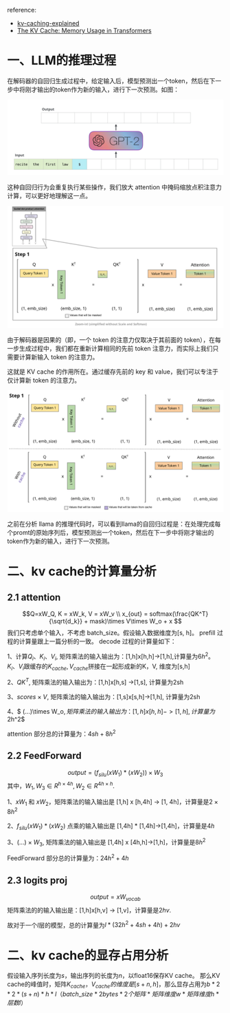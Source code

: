 reference:
- [kv-caching-explained](https://medium.com/@joaolages/kv-caching-explained-276520203249)
- [The KV Cache: Memory Usage in Transformers](https://www.youtube.com/watch?v=80bIUggRJf4)

# 一、LLM的推理过程
在解码器的自回归生成过程中，给定输入后，模型预测出一个token，然后在下一步中将刚才输出的token作为新的输入，进行下一次预测。如图：

![gpt2](../.assets/token_by_token.gif)

这种自回归行为会重复执行某些操作，我们放大 attention 中掩码缩放点积注意力计算，可以更好地理解这一点。

![attention](../.assets/attention_cal.gif)

由于解码器是因果的（即，一个 token 的注意力仅取决于其前面的 token），在每一步生成过程中，我们都在重新计算相同的先前 token 注意力，而实际上我们只需要计算新输入 token 的注意力。

这就是 KV cache 的作用所在。通过缓存先前的 key 和 value，我们可以专注于仅计算新 token 的注意力。

![attention](../.assets/kvcache_vs_nocache.gif)

之前在分析 llama 的推理代码时，可以看到llama的自回归过程是：在处理完成每个promt的原始序列后，模型预测出一个token，然后在下一步中将刚才输出的token作为新的输入，进行下一次预测。

# 二、kv cache的计算量分析
## 2.1 attention
$$Q=xW_Q, K = xW_k, V = xW_v \\
x_{out} = softmax(\frac{QK^T}{\sqrt{d_k}} + mask)\times V\times W_o + x
$$
我们只考虑单个输入，不考虑 batch_size。假设输入数据维度为[s, h]。
prefill 过程的计算量跟上一篇分析的一致。
decode 过程的计算量如下：

1、计算$Q_i、K_i、V_i$, 矩阵乘法的输入输出为：[1,h]x[h,h]->[1,h],计算量为$6h^2$。$K_i、V_i$跟缓存的$K_{cache},V_{cache}$拼接在一起形成新的K，V, 维度为[s,h]

2、$QK^T$, 矩阵乘法的输入输出为：[1,h]x[h,s] ->[1,s], 计算量为2sh

3、$scores \times V$, 矩阵乘法的输入输出为：[1,s]x[s,h]->[1,h], 计算量为2sh 

4、$ (...)\times W_o$, 矩阵乘法的输入输出为：[1,h]x[h,h]->[1,h], 计算量为$2h^2$

attention 部分总的计算量为：$4sh + 8h^2$
## 2.2 FeedForward
$$output = (f_{silu}(xW_1) * (xW_2)) \times W_3$$
其中，$W_1, W_3 \in R^{h \times 4h}, W_2 \in R^{4h \times h}$.

1、$xW_1$ 和 $xW_2$，矩阵乘法的输入输出是 [1,h] x [h,4h] -> [1, 4h]，计算量是$2\times 8h^2$

2、$f_{silu}(xW_1) * (xW_2)$ 点乘的输入输出是 [1,4h] * [1,4h]->[1,4h]，计算量是$4h$

3、$(...)\times W_3$, 矩阵乘法的输入输出是 [1,4h] x [4h,h]->[1,h]，计算量是$8h^2$

FeedForward 部分总的计算量为：$24h^2+4h$
## 2.3 logits proj
$$ output = xW_{vocab}$$
矩阵乘法的的输入输出是：[1,h]x[h,v] -> [1,v]，计算量是$2hv$.

故对于一个$l$层的模型，总的计算量为$l*(32h^2+4sh+4h)+2hv$

# 二、kv cache的显存占用分析
假设输入序列长度为$s$，输出序列的长度为$n$，以float16保存KV cache。
那么KV cache的峰值时，矩阵$K_{cache}，V_{cache}的维度是[s+n, h]$，那么显存占用为$b* 2*2*(s+n)*h*l$（$batch\_size*2bytes*2个矩阵*矩阵维度w*矩阵维度h*层数l$）